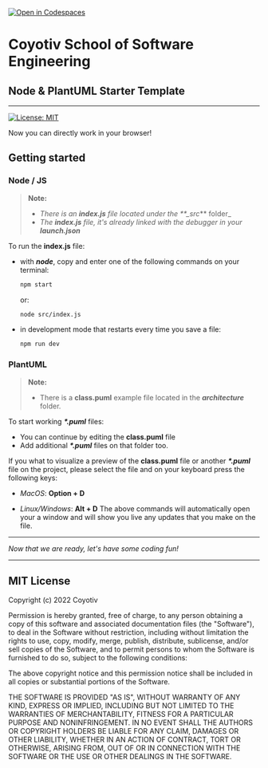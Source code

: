 [![Open in Codespaces](https://classroom.github.com/assets/launch-codespace-f4981d0f882b2a3f0472912d15f9806d57e124e0fc890972558857b51b24a6f9.svg)](https://classroom.github.com/open-in-codespaces?assignment_repo_id=10553677)
# Coyotiv School of Software Engineering

## Node & PlantUML Starter Template

---

[![License: MIT](https://img.shields.io/badge/License-MIT-yellow.svg)](https://opensource.org/licenses/MIT)

Now you can directly work in your browser!

## Getting started

### Node / JS

> **Note:**
>
> - _There is an **index.js** file located under the \*\*\_src_\*\* folder\_
> - _The **index.js** file, it's already linked with the debugger in your **launch.json**_

To run the **index.js** file:

- with **_node_**, copy and enter one of the following commands on your terminal:

  ```sh
  npm start
  ```

  or:

  ```sh
  node src/index.js
  ```

- in development mode that restarts every time you save a file:

  ```sh
  npm run dev
  ```

### PlantUML

> **Note:**
>
> - There is a **class.puml** example file located in the **_architecture_** folder.

To start working **_\*.puml_** files:

- You can continue by editing the **class.puml** file
- Add additional **_\*.puml_** files on that folder too.

If you what to visualize a preview of the **class.puml** file or another **_\*.puml_** file on the project, please select the file and on your keyboard press the following keys:

- _MacOS_: **Option + D**

- _Linux/Windows_: **Alt + D**
  The above commands will automatically open your a window and will show you live any updates that you make on the file.

---

_Now that we are ready, let's have some coding fun!_

---

## MIT License

Copyright (c) 2022 Coyotiv

Permission is hereby granted, free of charge, to any person obtaining a copy
of this software and associated documentation files (the "Software"), to deal
in the Software without restriction, including without limitation the rights
to use, copy, modify, merge, publish, distribute, sublicense, and/or sell
copies of the Software, and to permit persons to whom the Software is
furnished to do so, subject to the following conditions:

The above copyright notice and this permission notice shall be included in all
copies or substantial portions of the Software.

THE SOFTWARE IS PROVIDED "AS IS", WITHOUT WARRANTY OF ANY KIND, EXPRESS OR
IMPLIED, INCLUDING BUT NOT LIMITED TO THE WARRANTIES OF MERCHANTABILITY,
FITNESS FOR A PARTICULAR PURPOSE AND NONINFRINGEMENT. IN NO EVENT SHALL THE
AUTHORS OR COPYRIGHT HOLDERS BE LIABLE FOR ANY CLAIM, DAMAGES OR OTHER
LIABILITY, WHETHER IN AN ACTION OF CONTRACT, TORT OR OTHERWISE, ARISING FROM,
OUT OF OR IN CONNECTION WITH THE SOFTWARE OR THE USE OR OTHER DEALINGS IN THE
SOFTWARE.
